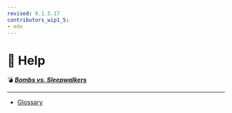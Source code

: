 ```yaml
---
revised: 0.1.5.17
contributors_wip1_5:
- edx
---
```


# 📁 Help

💣 ***[Bombs vs. Sleepwalkers][home]***

****

- [Glossary][glossary]

[home]: /README.md
[glossary]: /help/glossary.md
